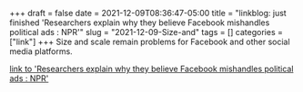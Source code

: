 +++draft = falsedate = 2021-12-09T08:36:47-05:00title = "linkblog: just finished 'Researchers explain why they believe Facebook mishandles political ads : NPR'"slug = "2021-12-09-Size-and"tags = []categories = ["link"]+++Size and scale remain problems for Facebook and other social media platforms. [link to 'Researchers explain why they believe Facebook mishandles political ads : NPR'](https://www.npr.org/2021/12/09/1062516250/researchers-explain-why-they-believe-facebook-mishandles-political-ads)